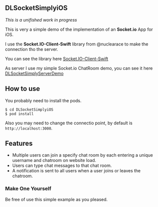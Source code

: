 ## DLSocketSimplyiOS ##

*This is a unifished work in progress*

This is very a simple demo of the implementation of an **Socket.io** App for iOS.

I use the **Socket.IO-Client-Swift** library from @nuclearace to make the connection tho the server.

You can see the library here [Socket.IO-Client-Swift](https://github.com/nuclearace/Socket.IO-Client-Swift)

As server I use my simple Socket.io ChatRoom demo, you can see it here [DLSocketSimplyServerDemo](https://github.com/daniel-lahoz/DLSocketSimplyServerDemo) 

## How to use

You probably need to install the pods.

```
$ cd DLSocketSimplyiOS
$ pod install
```

Also you may need to change the connectio point, by default is
 `http://localhost:3000`. 

## Features

- Multiple users can join a specify chat room by each entering a unique username and chatroom on website load.
- Users can type chat messages to that chat room.
- A notification is sent to all users when a user joins or leaves
the chatroom.

### Make One Yourself ###

Be free of use this simple example as you pleased.
